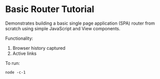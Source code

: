 # Basic Router Tutorial

Demonstrates building a basic single page application (SPA) router from scratch using simple JavaScript and View components.

Functionality:

1. Browser history captured
1. Active links

To run:

```
node -c-1
```
